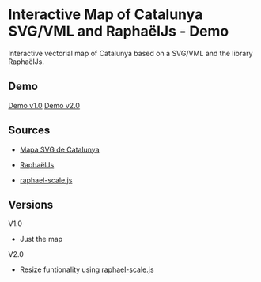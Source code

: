 # Interactive Map of Catalunya SVG/VML and RaphaëlJs - Demo
Interactive vectorial map of Catalunya based on a SVG/VML and the library RaphaëlJs.

## Demo

[Demo v1.0](http://demo.catalunyamedieval.es/map1)
[Demo v2.0](http://demo.catalunyamedieval.es/map2)

## Sources
- [Mapa SVG de Catalunya](http://commons.wikimedia.org/wiki/File:Mapa_comarcal_de_Catalunya.svg)

- [RaphaëlJs](http://raphaeljs.com)

- [raphael-scale.js](http://www.shapevent.com/scaleraphael/)

## Versions
V1.0 
- Just the map

V2.0
- Resize funtionality using [raphael-scale.js](http://www.shapevent.com/scaleraphael/)


